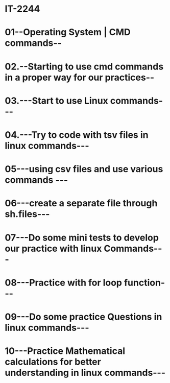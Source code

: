 # IT-2244

# 01--Operating System | CMD commands-- 


# 02.--Starting to use cmd commands in a proper way for our practices--


# 03.---Start to use Linux commands---

# 04.---Try to code with tsv files in linux commands---

# 05---using csv files and use various commands --- 

# 06---create a separate file through sh.files---

# 07---Do some mini tests to develop our practice with linux Commands---

# 08---Practice with for loop function---

# 09---Do some practice Questions in linux commands---

# 10---Practice Mathematical calculations for better understanding in linux commands---
